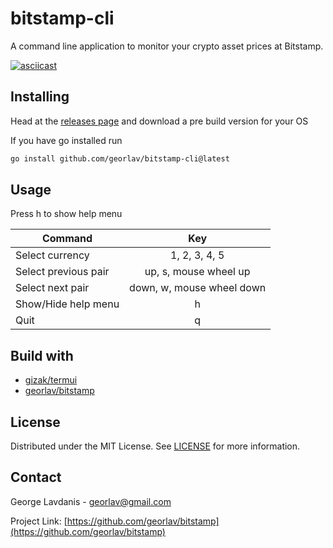# bitstamp-cli
A command line application to monitor your crypto asset prices at Bitstamp.

[![asciicast](https://asciinema.org/a/452113.svg)](https://asciinema.org/a/452113)

## Installing
Head at the [releases page](https://github.com/georlav/bitstamp-cli/releases) and download a pre build version for your OS

If you have go installed run
```bash
go install github.com/georlav/bitstamp-cli@latest
```

## Usage
Press h to show help menu

| Command              |      Key                  |
|----------------------|:-------------------------:|
| Select currency      | 1, 2, 3, 4, 5             |
| Select previous pair | up, s, mouse wheel up     |
| Select next pair     | down, w, mouse wheel down |
| Show/Hide help menu  | h                         |
| Quit                 | q                         |


## Build with
 * [gizak/termui](https://github.com/gizak/termui)
 * [georlav/bitstamp](https://github.com/georlav/bitstamp)

## License
Distributed under the MIT License. See [LICENSE](LICENSE) for more information.

## Contact
George Lavdanis - georlav@gmail.com

Project Link: [https://github.com/georlav/bitstamp](https://github.com/georlav/bitstamp)